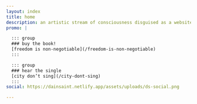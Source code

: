 ```yaml
---
layout: index
title: home
description: an artistic stream of consciousness disguised as a website
promo: |

  ::: group
  ### buy the book!
  [freedom is non-negotiable](/freedom-is-non-negotiable)
  :::

  ::: group
  ### hear the single
  [city don’t sing](/city-dont-sing)
  :::
social: https://dainsaint.netlify.app/assets/uploads/ds-social.png

---
```

